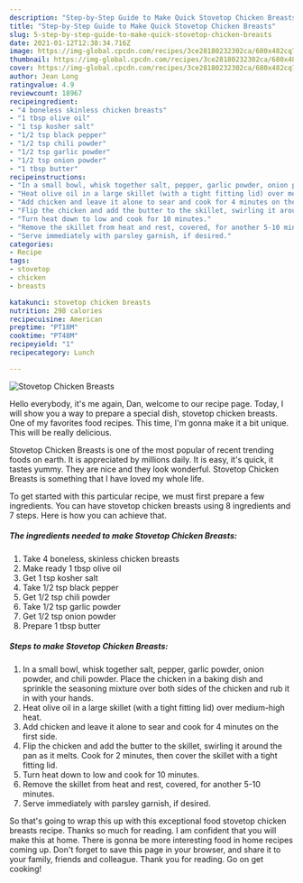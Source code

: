```yaml
---
description: "Step-by-Step Guide to Make Quick Stovetop Chicken Breasts"
title: "Step-by-Step Guide to Make Quick Stovetop Chicken Breasts"
slug: 5-step-by-step-guide-to-make-quick-stovetop-chicken-breasts
date: 2021-01-12T12:38:34.716Z
image: https://img-global.cpcdn.com/recipes/3ce28180232302ca/680x482cq70/stovetop-chicken-breasts-recipe-main-photo.jpg
thumbnail: https://img-global.cpcdn.com/recipes/3ce28180232302ca/680x482cq70/stovetop-chicken-breasts-recipe-main-photo.jpg
cover: https://img-global.cpcdn.com/recipes/3ce28180232302ca/680x482cq70/stovetop-chicken-breasts-recipe-main-photo.jpg
author: Jean Long
ratingvalue: 4.9
reviewcount: 18967
recipeingredient:
- "4 boneless skinless chicken breasts"
- "1 tbsp olive oil"
- "1 tsp kosher salt"
- "1/2 tsp black pepper"
- "1/2 tsp chili powder"
- "1/2 tsp garlic powder"
- "1/2 tsp onion powder"
- "1 tbsp butter"
recipeinstructions:
- "In a small bowl, whisk together salt, pepper, garlic powder, onion powder, and chili powder. Place the chicken in a baking dish and sprinkle the seasoning mixture over both sides of the chicken and rub it in with your hands."
- "Heat olive oil in a large skillet (with a tight fitting lid) over medium-high heat."
- "Add chicken and leave it alone to sear and cook for 4 minutes on the first side."
- "Flip the chicken and add the butter to the skillet, swirling it around the pan as it melts. Cook for 2 minutes, then cover the skillet with a tight fitting lid."
- "Turn heat down to low and cook for 10 minutes."
- "Remove the skillet from heat and rest, covered, for another 5-10 minutes."
- "Serve immediately with parsley garnish, if desired."
categories:
- Recipe
tags:
- stovetop
- chicken
- breasts

katakunci: stovetop chicken breasts 
nutrition: 298 calories
recipecuisine: American
preptime: "PT18M"
cooktime: "PT48M"
recipeyield: "1"
recipecategory: Lunch

---
```



![Stovetop Chicken Breasts](https://img-global.cpcdn.com/recipes/3ce28180232302ca/680x482cq70/stovetop-chicken-breasts-recipe-main-photo.jpg)

Hello everybody, it's me again, Dan, welcome to our recipe page. Today, I will show you a way to prepare a special dish, stovetop chicken breasts. One of my favorites food recipes. This time, I'm gonna make it a bit unique. This will be really delicious.

Stovetop Chicken Breasts is one of the most popular of recent trending foods on earth. It is appreciated by millions daily. It is easy, it's quick, it tastes yummy. They are nice and they look wonderful. Stovetop Chicken Breasts is something that I have loved my whole life.




To get started with this particular recipe, we must first prepare a few ingredients. You can have stovetop chicken breasts using 8 ingredients and 7 steps. Here is how you can achieve that.

<!--inarticleads1-->

##### The ingredients needed to make Stovetop Chicken Breasts:

1. Take 4 boneless, skinless chicken breasts
1. Make ready 1 tbsp olive oil
1. Get 1 tsp kosher salt
1. Take 1/2 tsp black pepper
1. Get 1/2 tsp chili powder
1. Take 1/2 tsp garlic powder
1. Get 1/2 tsp onion powder
1. Prepare 1 tbsp butter




<!--inarticleads2-->

##### Steps to make Stovetop Chicken Breasts:

1. In a small bowl, whisk together salt, pepper, garlic powder, onion powder, and chili powder. Place the chicken in a baking dish and sprinkle the seasoning mixture over both sides of the chicken and rub it in with your hands.
1. Heat olive oil in a large skillet (with a tight fitting lid) over medium-high heat.
1. Add chicken and leave it alone to sear and cook for 4 minutes on the first side.
1. Flip the chicken and add the butter to the skillet, swirling it around the pan as it melts. Cook for 2 minutes, then cover the skillet with a tight fitting lid.
1. Turn heat down to low and cook for 10 minutes.
1. Remove the skillet from heat and rest, covered, for another 5-10 minutes.
1. Serve immediately with parsley garnish, if desired.




So that's going to wrap this up with this exceptional food stovetop chicken breasts recipe. Thanks so much for reading. I am confident that you will make this at home. There is gonna be more interesting food in home recipes coming up. Don't forget to save this page in your browser, and share it to your family, friends and colleague. Thank you for reading. Go on get cooking!
